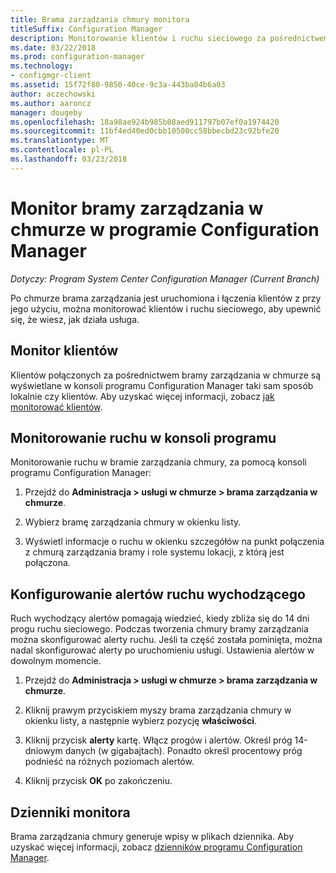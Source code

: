 ```yaml
---
title: Brama zarządzania chmury monitora
titleSuffix: Configuration Manager
description: Monitorowanie klientów i ruchu sieciowego za pośrednictwem bramy zarządzania chmury (CMG).
ms.date: 03/22/2018
ms.prod: configuration-manager
ms.technology:
- configmgr-client
ms.assetid: 15f72f80-9850-40ce-9c3a-443ba04b6a03
author: aczechowski
ms.author: aaroncz
manager: dougeby
ms.openlocfilehash: 18a98ae924b985b08aed911797b07ef0a1974420
ms.sourcegitcommit: 11bf4ed40ed0cbb10500cc58bbecbd23c92bfe20
ms.translationtype: MT
ms.contentlocale: pl-PL
ms.lasthandoff: 03/23/2018
---
```

# <a name="monitor-cloud-management-gateway-in-configuration-manager"></a>Monitor bramy zarządzania w chmurze w programie Configuration Manager

*Dotyczy: Program System Center Configuration Manager (Current Branch)*

Po chmurze brama zarządzania jest uruchomiona i łączenia klientów z przy jego użyciu, można monitorować klientów i ruchu sieciowego, aby upewnić się, że wiesz, jak działa usługa.



## <a name="monitor-clients"></a>Monitor klientów

Klientów połączonych za pośrednictwem bramy zarządzania w chmurze są wyświetlane w konsoli programu Configuration Manager taki sam sposób lokalnie czy klientów. Aby uzyskać więcej informacji, zobacz [jak monitorować klientów](/sccm/core/clients/manage/monitor-clients).



## <a name="monitor-traffic-in-the-console"></a>Monitorowanie ruchu w konsoli programu

Monitorowanie ruchu w bramie zarządzania chmury, za pomocą konsoli programu Configuration Manager:

1. Przejdź do **Administracja > usługi w chmurze > brama zarządzania w chmurze**.

2. Wybierz bramę zarządzania chmury w okienku listy.

3. Wyświetl informacje o ruchu w okienku szczegółów na punkt połączenia z chmurą zarządzania bramy i role systemu lokacji, z którą jest połączona.



## <a name="set-up-outbound-traffic-alerts"></a>Konfigurowanie alertów ruchu wychodzącego

Ruch wychodzący alertów pomagają wiedzieć, kiedy zbliża się do 14 dni progu ruchu sieciowego. Podczas tworzenia chmury bramy zarządzania można skonfigurować alerty ruchu. Jeśli ta część została pominięta, można nadal skonfigurować alerty po uruchomieniu usługi. Ustawienia alertów w dowolnym momencie.

1. Przejdź do **Administracja > usługi w chmurze > brama zarządzania w chmurze**.

2. Kliknij prawym przyciskiem myszy brama zarządzania chmury w okienku listy, a następnie wybierz pozycję **właściwości**.

3. Kliknij przycisk **alerty** kartę. Włącz progów i alertów. Określ próg 14-dniowym danych (w gigabajtach). Ponadto określ procentowy próg podnieść na różnych poziomach alertów.

4. Kliknij przycisk **OK** po zakończeniu.



## <a name="monitor-logs"></a>Dzienniki monitora

Brama zarządzania chmury generuje wpisy w plikach dziennika. Aby uzyskać więcej informacji, zobacz [dzienników programu Configuration Manager](/sccm/core/plan-design/hierarchy/log-files#cloud-management-gateway).
